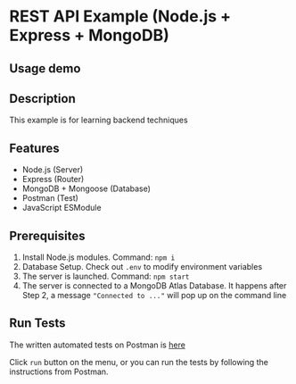 # REST API Example (Node.js + Express + MongoDB)

## Usage demo



## Description

This example is for learning backend techniques

## Features

- Node.js (Server)
- Express (Router)
- MongoDB + Mongoose (Database)
- Postman (Test)
- JavaScript ESModule

## Prerequisites

1. Install Node.js modules. Command: `npm i`
2. Database Setup. Check out `.env` to modify environment variables
3. The server is launched. Command: `npm start`
4. The server is connected to a MongoDB Atlas Database. It happens after Step 2, a message `"Connected to ..."` will pop up on the command line

## Run Tests

The written automated tests on Postman is [here](https://www.postman.com/supply-administrator-56584646/workspace/my-workspace/collection/24393116-46ba2a8d-f6c5-409f-9ee9-c1b1fd0eba0d?action=share&creator=24393116)

Click `run` button on the menu, or you can run the tests by following the instructions from Postman.
